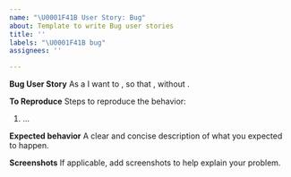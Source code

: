 ```yaml
---
name: "\U0001F41B User Story: Bug"
about: Template to write Bug user stories
title: ''
labels: "\U0001F41B bug"
assignees: ''

---
```


**Bug User Story**
As a <USER ROLE> I want to <GOAL>, so that <REASON>, without <BUG DESCRIPTION>.

**To Reproduce**
Steps to reproduce the behavior:
1. ...

**Expected behavior**
A clear and concise description of what you expected to happen.

**Screenshots**
If applicable, add screenshots to help explain your problem.

